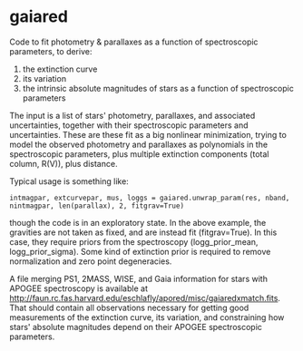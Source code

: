gaiared
=======

Code to fit photometry & parallaxes as a function of spectroscopic parameters, to derive:
1. the extinction curve
2. its variation
3. the intrinsic absolute magnitudes of stars as a function of spectroscopic parameters

The input is a list of stars' photometry, parallaxes, and associated uncertainties, together with their spectroscopic parameters and uncertainties.  These are these fit as a big nonlinear minimization, trying to model the observed photometry and parallaxes as polynomials in the spectroscopic parameters, plus multiple extinction components (total column, R(V)), plus distance.

Typical usage is something like:
```res = gaiared.fit_model(mag, dmag, parallax, dparallax, teff, logz, logg, extprior, extpriorsig, nextcomp=2, fitgrav=True, order=4, logg_prior_mean=logg, logg_prior_sigma=dlogg)
intmagpar, extcurvepar, mus, loggs = gaiared.unwrap_param(res, nband, nintmagpar, len(parallax), 2, fitgrav=True)
``` 
though the code is in an exploratory state.  In the above example, the gravities are not taken as fixed, and are instead fit (fitgrav=True).  In this case, they require priors from the spectroscopy (logg_prior_mean, logg_prior_sigma).  Some kind of extinction prior is required to remove normalization and zero point degeneracies.

A file merging PS1, 2MASS, WISE, and Gaia information for stars with APOGEE spectroscopy is available at <http://faun.rc.fas.harvard.edu/eschlafly/apored/misc/gaiaredxmatch.fits>.  That should contain all observations necessary for getting good measurements of the extinction curve, its variation, and constraining how stars' absolute magnitudes depend on their APOGEE spectroscopic parameters.

